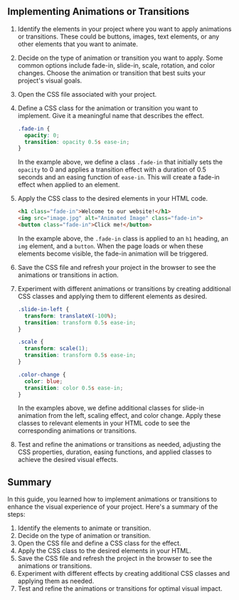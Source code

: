 

## Implementing Animations or Transitions

1. Identify the elements in your project where you want to apply animations or transitions. These could be buttons, images, text elements, or any other elements that you want to animate.

2. Decide on the type of animation or transition you want to apply. Some common options include fade-in, slide-in, scale, rotation, and color changes. Choose the animation or transition that best suits your project's visual goals.

3. Open the CSS file associated with your project.

4. Define a CSS class for the animation or transition you want to implement. Give it a meaningful name that describes the effect.

   ```css
   .fade-in {
     opacity: 0;
     transition: opacity 0.5s ease-in;
   }
   ```

   In the example above, we define a class `.fade-in` that initially sets the `opacity` to 0 and applies a transition effect with a duration of 0.5 seconds and an easing function of `ease-in`. This will create a fade-in effect when applied to an element.

5. Apply the CSS class to the desired elements in your HTML code.

   ```html
   <h1 class="fade-in">Welcome to our website!</h1>
   <img src="image.jpg" alt="Animated Image" class="fade-in">
   <button class="fade-in">Click me!</button>
   ```

   In the example above, the `.fade-in` class is applied to an `h1` heading, an `img` element, and a `button`. When the page loads or when these elements become visible, the fade-in animation will be triggered.

6. Save the CSS file and refresh your project in the browser to see the animations or transitions in action.

7. Experiment with different animations or transitions by creating additional CSS classes and applying them to different elements as desired.

   ```css
   .slide-in-left {
     transform: translateX(-100%);
     transition: transform 0.5s ease-in;
   }

   .scale {
     transform: scale(1);
     transition: transform 0.5s ease-in;
   }

   .color-change {
     color: blue;
     transition: color 0.5s ease-in;
   }
   ```

   In the examples above, we define additional classes for slide-in animation from the left, scaling effect, and color change. Apply these classes to relevant elements in your HTML code to see the corresponding animations or transitions.

8. Test and refine the animations or transitions as needed, adjusting the CSS properties, duration, easing functions, and applied classes to achieve the desired visual effects.

## Summary

In this guide, you learned how to implement animations or transitions to enhance the visual experience of your project. Here's a summary of the steps:

1. Identify the elements to animate or transition.
2. Decide on the type of animation or transition.
3. Open the CSS file and define a CSS class for the effect.
4. Apply the CSS class to the desired elements in your HTML.
5. Save the CSS file and refresh the project in the browser to see the animations or transitions.
6. Experiment with different effects by creating additional CSS classes and applying them as needed.
7. Test and refine the animations or transitions for optimal visual impact.

